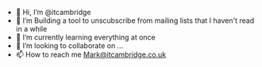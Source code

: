 - 👋 Hi, I’m @itcambridge
- 👀 I’m Building a tool to unscubscribe from mailing lists that I haven't read in a while
- 🌱 I’m currently learning everything at once
- 💞️ I’m looking to collaborate on ...
- 📫 How to reach me Mark@itcambridge.co.uk

<!---
itcambridge/itcambridge is a ✨ special ✨ repository because its `README.md` (this file) appears on your GitHub profile.
You can click the Preview link to take a look at your changes.
--->
